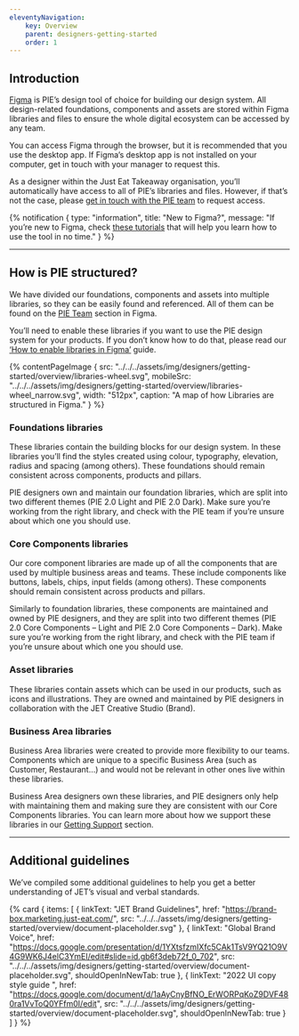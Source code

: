 ```yaml
---
eleventyNavigation:
    key: Overview
    parent: designers-getting-started
    order: 1
---
```


## Introduction

[Figma](https://www.figma.com/ui-design-tool) is PIE’s design tool of choice for building our design system. All design-related foundations, components and assets are stored within Figma libraries and files to ensure the whole digital ecosystem can be accessed by any team.

You can access Figma through the browser, but it is recommended that you use the desktop app. If Figma’s desktop app is not installed on your computer, get in touch with your manager to request this.

As a designer within the Just Eat Takeaway organisation, you’ll automatically have access to all of PIE’s libraries and files. However, if that’s not the case, please [get in touch with the PIE team]() to request access.

{% notification {
type: "information",
title: "New to Figma?",
message: "If you’re new to Figma, check [these tutorials](https://www.figma.com/resources/learn-design/?fuid=1093444461414143879) that will help you learn how to use the tool in no time."
} %}

---

## How is PIE structured?

We have divided our foundations, components and assets into multiple libraries, so they can be easily found and referenced. All of them can be found on the [PIE Team]() section in Figma.

You’ll need to enable these libraries if you want to use the PIE design system for your products. If you don’t know how to do that, please read our [‘How to enable libraries in Figma’]() guide.


{% contentPageImage {
src: "../../../assets/img/designers/getting-started/overview/libraries-wheel.svg",
mobileSrc: "../../../assets/img/designers/getting-started/overview/libraries-wheel_narrow.svg",
width: "512px",
caption: "A map of how Libraries are structured in Figma."
} %}


### Foundations libraries

These libraries contain the building blocks for our design system. In these libraries you’ll find the styles created using colour, typography, elevation, radius and spacing (among others). These foundations should remain consistent across components, products and pillars.

PIE designers own and maintain our foundation libraries, which are split into two different themes (PIE 2.0 Light and PIE 2.0 Dark). Make sure you’re working from the right library, and check with the PIE team if you’re unsure about which one you should use.

### Core Components libraries

Our core component libraries are made up of all the components that are used by multiple business areas and teams. These include components like buttons, labels, chips, input fields (among others). These components should remain consistent across products and pillars.

Similarly to foundation libraries, these components are maintained and owned by PIE designers, and they are split into two different themes (PIE 2.0 Core Components – Light and PIE 2.0 Core Components – Dark). Make sure you’re working from the right library, and check with the PIE team if you’re unsure about which one you should use.

### Asset libraries

These libraries contain assets which can be used in our products, such as icons and illustrations. They are owned and maintained by PIE designers in collaboration with the JET Creative Studio (Brand).

### Business Area libraries

Business Area libraries were created to provide more flexibility to our teams. Components which are unique to a specific Business Area (such as Customer, Restaurant…) and would not be relevant in other ones live within these libraries.

Business Area designers own these libraries, and PIE designers only help with maintaining them and making sure they are consistent with our Core Components libraries. You can learn more about how we support these libraries in our [Getting Support]() section.

---

## Additional guidelines

We’ve compiled some additional guidelines to help you get a better understanding of JET’s visual and verbal standards.

{% card {
  items: [
        {
          linkText: "JET Brand Guidelines",
          href: "https://brand-box.marketing.just-eat.com/",
          src: "../../../assets/img/designers/getting-started/overview/document-placeholder.svg"
        },
        {
          linkText: "Global Brand Voice",
          href: "https://docs.google.com/presentation/d/1YXtsfzmIXfc5CAk1TsV9YQ21O9V4G9WK6J4elC3YmEI/edit#slide=id.gb6f3deb72f_0_702",
          src: "../../../assets/img/designers/getting-started/overview/document-placeholder.svg",
          shouldOpenInNewTab: true
        },
        {
          linkText: "2022 UI copy style guide ",
          href: "https://docs.google.com/document/d/1aAyCnyBfNO_ErWORPqKoZ9DVF480ra1VvToQ0YFfm0I/edit",
          src: "../../../assets/img/designers/getting-started/overview/document-placeholder.svg",
          shouldOpenInNewTab: true
        }
    ]
} %}
